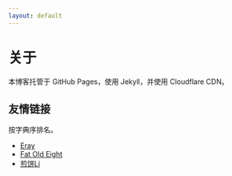 ```yaml
---
layout: default
---
```


# 关于

本博客托管于 GitHub Pages，使用 Jekyll，并使用 Cloudflare CDN。

## 友情链接

按字典序排名。

- [Eray](//xxeray.gitlab.io/)
- [Fat Old Eight](//fat-old-eight.github.io/)
- [煎饼Li](//www.cnblogs.com/GTGumiiL/)
